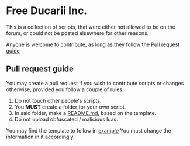 # Free Ducarii Inc.

This is a collection of scripts, that were either not allowed to be on the forum, or could not be posted elsewhere for other reasons.

Anyone is welcome to contribute, as long as they follow the [Pull request guide](#pull-request-guide)

## Pull request guide

You may create a pull request if you wish to contribute scripts or changes otherwise, provided you follow a couple of rules.

1. Do not touch other people's scripts.
2. You **MUST** create a folder for your own script.
3. In said folder, make a [README.md](example/example%20lua/readme.md), based on the template.
4. Do not upload obfuscated / malicious luas.

You may find the template to follow in [example](example/example%20lua/)
You must change the information in it accordingly.